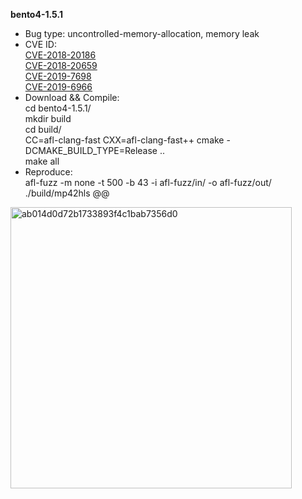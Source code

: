 **bento4-1.5.1**
* Bug type: uncontrolled-memory-allocation, memory leak    
* CVE ID:    
[CVE-2018-20186](https://cve.mitre.org/cgi-bin/cvename.cgi?name=CVE-2018-20186)     
[CVE-2018-20659](https://cve.mitre.org/cgi-bin/cvename.cgi?name=CVE-2018-20659)    
[CVE-2019-7698](https://cve.mitre.org/cgi-bin/cvename.cgi?name=CVE-2019-7698)    
[CVE-2019-6966](https://cve.mitre.org/cgi-bin/cvename.cgi?name=CVE-2019-6966)    
* Download && Compile:    
cd bento4-1.5.1/    
mkdir build    
cd build/    
CC=afl-clang-fast CXX=afl-clang-fast++ cmake -DCMAKE_BUILD_TYPE=Release ..    
make all
* Reproduce:    
afl-fuzz -m none -t 500 -b 43 -i afl-fuzz/in/ -o afl-fuzz/out/ ./build/mp42hls @@    

<img width="450" alt="ab014d0d72b1733893f4c1bab7356d0" src="https://user-images.githubusercontent.com/76025773/201921777-0d13232c-c4cb-4579-a4cc-71be7f0fc095.png">
